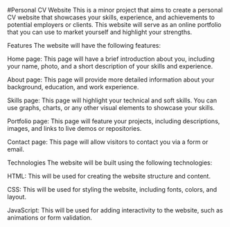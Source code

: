 
#Personal CV Website
This is a minor project that aims to create a personal CV website that showcases your skills, experience, and achievements to potential employers or clients. This website will serve as an online portfolio that you can use to market yourself and highlight your strengths.

Features
The website will have the following features:

Home page: This page will have a brief introduction about you, including your name, photo, and a short description of your skills and experience.

About page: This page will provide more detailed information about your background, education, and work experience.

Skills page: This page will highlight your technical and soft skills. You can use graphs, charts, or any other visual elements to showcase your skills.

Portfolio page: This page will feature your projects, including descriptions, images, and links to live demos or repositories.

Contact page: This page will allow visitors to contact you via a form or email.

Technologies
The website will be built using the following technologies:

HTML: This will be used for creating the website structure and content.

CSS: This will be used for styling the website, including fonts, colors, and layout.

JavaScript: This will be used for adding interactivity to the website, such as animations or form validation.
